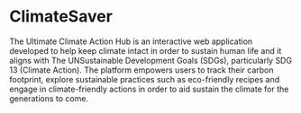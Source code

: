 # ClimateSaver
The Ultimate Climate Action Hub is an interactive web application developed to help keep climate intact in order to sustain human life and it aligns with The UNSustainable Development Goals (SDGs), particularly SDG 13 (Climate Action). The platform empowers users to track their carbon footprint, explore sustainable practices such as eco-friendly recipes and engage in climate-friendly actions in order to aid sustain the climate for the generations to come.
